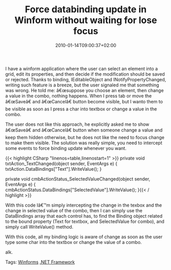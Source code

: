 ﻿---
title: "Force databinding update in Winform without waiting for lose focus"
description: ""
date: 2010-01-14T09:00:37+02:00
draft: false
tags: [Winforms]
categories: [NET framework]
---
I have a winform application where the user can select an element into a grid, edit its properties, and then decide if the modification should be saved or rejected. Thanks to binding, IEditableObject and INotifyPropertyChanged, writing such feature is a breeze, but the user signaled me that something was wrong. He told me: â€œsuppose you choose an element, then change a value in the combo, nothing happens. When I press tab or move the â€œSaveâ€ and â€œCancelâ€ button become visible, but I wanto them to be visible as soon as I press a char into textbox or change a value in the combo.

The user does not like this approach, he explicitly asked me to show â€œSaveâ€ and â€œCancelâ€ button when someone change a value and keep them hidden otherwise, but he does not like the need to focus change to make them visible. The solution was really simple, you need to intercept some events to force binding update whenever you want.

{{< highlight CSharp "linenos=table,linenostart=1" >}}
private void txtAction_TextChanged(object sender, EventArgs e)
{
    txtAction.DataBindings["Text"].WriteValue();
}

private void cmbActionStatus_SelectedValueChanged(object sender, EventArgs e)
{
    cmbActionStatus.DataBindings["SelectedValue"].WriteValue();
}{{< / highlight >}}

<!-- Code inserted with Steve Dunn's Windows Live Writer Code Formatter Plugin.  http://dunnhq.com -->

With this code Iâ€™m simply intercepting the change in the texbox and the change in selected value of the combo, then I can simply use the DataBindings array that each control has, to find the Binding object related to the bound property (Text for textbox, and SelectedValue for combo), and simply call WriteValue() method.

With this code, all my binding logic is aware of change as soon as the user type some char into the textbox or change the value of a combo.

alk.

Tags: [Winforms](http://technorati.com/tag/Winforms) [.NET Framework](http://technorati.com/tag/.NET%20Framework)
